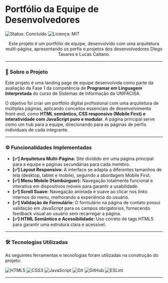 # Portfólio da Equipe de Desenvolvedores

![Status: Concluído](https://img.shields.io/badge/status-concluído-brightgreen)
![Licença: MIT](https://img.shields.io/badge/license-MIT-blue)

<p align="center">
  Este projeto é um portfólio de equipe, desenvolvido com uma arquitetura multi-página, apresentando os perfis e projetos dos desenvolvedores Diego Tavares e Lucas Caitano.
</p>

---

### 📖 Sobre o Projeto

Este projeto é uma landing page de equipe desenvolvida como parte da avaliação da Fase 1 da competência de **Programar em Linguagem Interpretada** do curso de Sistemas de Informação da UNIFACISA.

O objetivo foi criar um portfólio digital profissional com uma arquitetura de múltiplas páginas, aplicando conceitos essenciais de desenvolvimento front-end, como **HTML semântico, CSS responsivo (Mobile First) e interatividade com JavaScript puro e modular**. A página principal serve como um hub para a equipe, direcionando para as páginas de perfis individuais de cada integrante.

---

### ⚙️ Funcionalidades Implementadas

- **[✅] Arquitetura Multi-Página:** Site dividido em uma página principal para a equipe e páginas secundárias para cada membro.
- **[✅] Layout Responsivo:** A interface se adapta a diferentes tamanhos de tela (desktop, tablet e mobile), seguindo a abordagem Mobile First.
- **[✅] Menu Mobile (Hambúrguer):** Navegação totalmente funcional e interativa em dispositivos móveis para garantir a usabilidade.
- **[✅] Scroll Suave:** Navegação animada e suave ao clicar nos links internos do menu, melhorando a experiência do usuário.
- **[✅] Validação de Formulário:** O formulário na página de contato possui validação em JavaScript para os campos obrigatórios, fornecendo feedback visual ao usuário sem recarregar a página.
- **[✅] HTML Semântico e Acessibilidade:** Uso correto de tags HTML5 para garantir uma estrutura clara e acessível.

---

### 🛠️ Tecnologias Utilizadas

As seguintes ferramentas e tecnologias foram utilizadas na construção do projeto:

![HTML5](https://img.shields.io/badge/HTML5-E34F26?style=for-the-badge&logo=html5&logoColor=white)
![CSS3](https://img.shields.io/badge/CSS3-1572B6?style=for-the-badge&logo=css3&logoColor=white)
![JavaScript](https://img.shields.io/badge/JavaScript-F7DF1E?style=for-the-badge&logo=javascript&logoColor=black)
![Git](https://img.shields.io/badge/GIT-E44C30?style=for-the-badge&logo=git&logoColor=white)
![GitHub](https://img.shields.io/badge/GitHub-100000?style=for-the-badge&logo=github&logoColor=white)
![ESLint](https://img.shields.io/badge/ESLint-4B32C3?style=for-the-badge&logo=eslint&logoColor=white)

---
